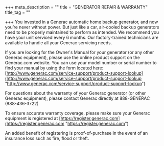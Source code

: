 +++
meta_description = ""
title = "GENERATOR REPAIR & WARRANTY"
title_tag = ""

+++
You invested in a Generac automatic home backup generator, and now you’re never without power. But just like a car, air-cooled backup generators need to be properly maintained to perform as intended. We recommend you have your unit serviced every 6 months. Our factory-trained technicians are available to handle all your Generac servicing needs.

If you are looking for the Owner's Manual for your generator (or any other Generac equipment), please use the online product support on the Generac.com website. You can use your model number or serial number to find your manual by using the form located here: [http://www.generac.com/service-support/product-support-lookup](http://www.generac.com/service-support/product-support-lookup "http://www.generac.com/service-support/product-support-lookup")

For questions about the warranty of your Generac generator (or other Generac equipment), please contact Generac directly at 888-GENERAC (888-436-3722)

To ensure accurate warranty coverage, please make sure your Generac equipment is registered at [https://register.generac.com](https://register.generac.com "https://register.generac.com")

An added benefit of registering is proof-of-purchase in the event of an insurance loss such as fire, flood or theft.